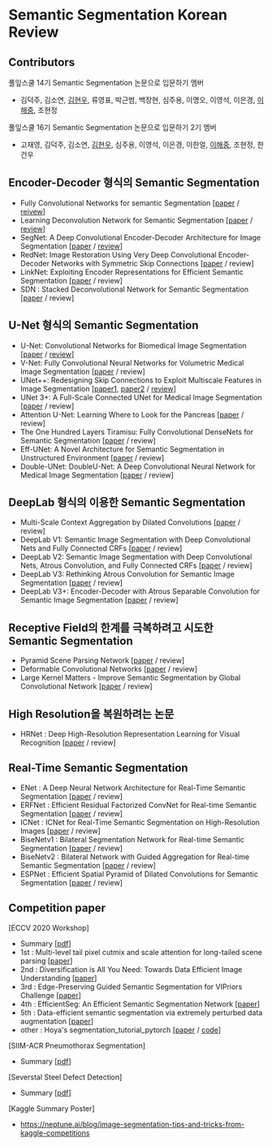# Semantic Segmentation Korean Review

## Contributors 

풀잎스쿨 14기 Semantic Segmentation 논문으로 입문하기 멤버

- 김덕주, 김소연, [김현우](https://github.com/choco9966), 류영표, 박근범, 백장현, 심주용, 이명오, 이영석, 이은경, [이해중](https://github.com/DeepHaeJoong), 조현정

풀잎스쿨 16기 Semantic Segmentation 논문으로 입문하기 2기 멤버

- 고재영, 김덕주, 김소연, [김현우](https://github.com/choco9966), 심주용, 이영석, 이은경, 이한얼, [이해중](https://github.com/DeepHaeJoong), 조현정, 한건우 

## Encoder-Decoder 형식의 Semantic Segmentation

- Fully Convolutional Networks for semantic Segmentation [[paper](https://www.cv-foundation.org/openaccess/content_cvpr_2015/papers/Long_Fully_Convolutional_Networks_2015_CVPR_paper.pdf) / [reivew](https://github.com/choco9966/Semantic-Segmentation-Review/tree/main/001.%20Fully%20Convolutional%20Network)]
- Learning Deconvolution Network for Semantic Segmentation [[paper](https://www.cv-foundation.org/openaccess/content_iccv_2015/papers/Noh_Learning_Deconvolution_Network_ICCV_2015_paper.pdf) / [review](https://github.com/choco9966/Semantic-Segmentation-Review/tree/main/Learning%20Deconvolution%20Network%20for%20Semantic%20Segmentation%20(DeconvNet)%20Review)]
- SegNet: A Deep Convolutional Encoder-Decoder Architecture for Image Segmentation [[paper](https://arxiv.org/pdf/1511.00561.pdf) / [review](https://github.com/choco9966/Semantic-Segmentation-Review/tree/main/A%20Deep%20Convolutional%20Encoder-Decoder%20Architecture%20for%20Image%20Segmentation%20(SegNet)%20Review)]
- RedNet: Image Restoration Using Very Deep Convolutional Encoder-Decoder Networks with Symmetric Skip Connections [[paper](https://arxiv.org/abs/1603.09056) / review]
- LinkNet: Exploiting Encoder Representations for Efficient Semantic Segmentation [[paper](https://arxiv.org/abs/1707.03718) / review] 
- SDN : Stacked Deconvolutional Network for Semantic Segmentation [[paper](https://arxiv.org/abs/1708.04943) / review]

## U-Net 형식의 Semantic Segmentation 

- U-Net: Convolutional Networks for Biomedical Image Segmentation [[paper](https://arxiv.org/abs/1505.04597) / [review](https://github.com/choco9966/Semantic-Segmentation-Review/tree/main/Convolutional%20Networks%20for%20Biomedical%20Image%20Segmentation%20(U-Net)%20Review)]
- V-Net: Fully Convolutional Neural Networks for Volumetric Medical Image Segmentation [[paper](https://arxiv.org/abs/1606.04797) / review]
- UNet++: Redesigning Skip Connections to Exploit Multiscale Features in Image Segmentation [[paper1](https://arxiv.org/pdf/1912.05074), [paper2](https://arxiv.org/abs/1807.10165) / [review](https://github.com/choco9966/Semantic-Segmentation-Review/tree/main/Redesigning%20Skip%20Connections%20to%20Exploit%20(UNet%2B%2B))]
- UNet 3+: A Full-Scale Connected UNet for Medical Image Segmentation [[paper](https://arxiv.org/abs/2004.08790) / review]
- Attention U-Net: Learning Where to Look for the Pancreas [[paper](https://arxiv.org/abs/1804.03999) / review]
- The One Hundred Layers Tiramisu: Fully Convolutional DenseNets for Semantic Segmentation [[paper](https://arxiv.org/abs/1611.09326) / review]
- Eff-UNet: A Novel Architecture for Semantic Segmentation in Unstructured Environment [[paper](https://openaccess.thecvf.com/content_CVPRW_2020/papers/w22/Baheti_Eff-UNet_A_Novel_Architecture_for_Semantic_Segmentation_in_Unstructured_Environment_CVPRW_2020_paper.pdf) / review]
- Double-UNet: DoubleU-Net: A Deep Convolutional Neural Network for Medical Image Segmentation [[paper](https://arxiv.org/abs/2006.04868) / review]

## DeepLab 형식의 이용한 Semantic Segmentation

- Multi-Scale Context Aggregation by Dilated Convolutions [[paper](https://arxiv.org/abs/1511.07122) / review]
- DeepLab V1: Semantic Image Segmentation with Deep Convolutional Nets and Fully Connected CRFs [[paper](https://arxiv.org/pdf/1412.7062.pdf) / review]
- DeepLab V2: Semantic Image Segmentation with Deep Convolutional Nets, Atrous Convolution, and Fully Connected CRFs [[paper](https://arxiv.org/abs/1606.00915) / review]
- DeepLab V3: Rethinking Atrous Convolution for Semantic Image Segmentation [[paper](https://arxiv.org/abs/1706.05587) / review]
- DeepLab V3+: Encoder-Decoder with Atrous Separable Convolution for Semantic Image Segmentation [[paper](https://arxiv.org/abs/1802.02611) / review]

## Receptive Field의 한계를 극복하려고 시도한 Semantic Segmentation 

- Pyramid Scene Parsing Network [[paper](https://arxiv.org/abs/1612.01105) / review]
- Deformable Convolutional Networks [[paper](https://arxiv.org/abs/1703.06211) / review]
- Large Kernel Matters - Improve Semantic Segmentation by Global Convolutional Network [[paper](https://arxiv.org/abs/1703.02719) / review]

## High Resolution을 복원하려는 논문

- HRNet : Deep High-Resolution Representation Learning for Visual Recognition [[paper](https://arxiv.org/abs/1908.07919) / review]



## Real-Time Semantic Segmentation

- ENet : A Deep Neural Network Architecture for Real-Time Semantic Segmentation [[paper](https://arxiv.org/abs/1606.02147) / review]
- ERFNet : Efficient Residual Factorized ConvNet for Real-time Semantic Segmentation [[paper](http://www.robesafe.es/personal/eduardo.romera/pdfs/Romera17tits.pdf) / review]
- ICNet : ICNet for Real-Time Semantic Segmentation on High-Resolution Images [[paper](https://arxiv.org/pdf/1704.08545.pdf) / review]
- BiseNetv1 : Bilateral Segmentation Network for Real-time Semantic Segmentation [[paper](https://arxiv.org/abs/1808.00897) / review]
- BiseNetv2 : Bilateral Network with Guided Aggregation for Real-time Semantic Segmentation [[paper](https://arxiv.org/pdf/2004.02147.pdf) / review]
- ESPNet : Efficient Spatial Pyramid of Dilated Convolutions for Semantic Segmentation [[paper](https://arxiv.org/abs/1803.06815) / review]

## Competition paper

[ECCV 2020 Workshop]
- Summary [[pdf](https://github.com/choco9966/Semantic-Segmentation-Review/blob/main/Competition%20Paper/ECCV%202020%20Workshop/ECCV%202020%20Workshop.pdf)]
- 1st : Multi-level tail pixel cutmix and scale attention for long-tailed scene parsing [[paper](https://openreview.net/forum?id=GHaQlkoNM-p)]
- 2nd : Diversification is All You Need: Towards Data Efficient Image Understanding [[paper](https://openreview.net/forum?id=UPbbSsBzfEW)]
- 3rd : Edge-Preserving Guided Semantic Segmentation for VIPriors Challenge [[paper](https://vipriors.github.io/assets/downloads/Edge_Preserving_Guided_Semantic_Segmentation.pdf)]
- 4th : EfficientSeg: An Efficient Semantic Segmentation Network [[paper](https://openreview.net/forum?id=s-OSwnzXvEi)]
- 5th : Data-efficient semantic segmentation via extremely perturbed data augmentation [[paper](https://vipriors.github.io/assets/downloads/Data-efficient_semantic_segmentation_via_extremely_perturbed_data_augmentation.pdf)]
- other : Hoya's segmentation_tutorial_pytorch [[paper](https://hoya012.github.io/blog/segmentation_tutorial_pytorch/) / [code](https://github.com/hoya012/semantic-segmentation-tutorial-pytorch)]

[SIIM-ACR Pneumothorax Segmentation]
- Summary [[pdf](https://github.com/choco9966/Semantic-Segmentation-Review/tree/main/Competition%20Paper/SIIM-ACR%20Pneumothorax%20Segmentation)]

[Severstal Steel Defect Detection]
- Summary [[pdf](https://github.com/choco9966/Semantic-Segmentation-Review/tree/main/Competition%20Paper/Severstal%20Steel%20Defect%20Detection)]

[Kaggle Summary Poster] 
- https://neptune.ai/blog/image-segmentation-tips-and-tricks-from-kaggle-competitions
